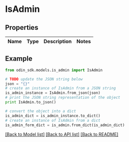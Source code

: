 # IsAdmin


## Properties

Name | Type | Description | Notes
------------ | ------------- | ------------- | -------------

## Example

```python
from odin_sdk.models.is_admin import IsAdmin

# TODO update the JSON string below
json = "{}"
# create an instance of IsAdmin from a JSON string
is_admin_instance = IsAdmin.from_json(json)
# print the JSON string representation of the object
print IsAdmin.to_json()

# convert the object into a dict
is_admin_dict = is_admin_instance.to_dict()
# create an instance of IsAdmin from a dict
is_admin_form_dict = is_admin.from_dict(is_admin_dict)
```
[[Back to Model list]](../README.md#documentation-for-models) [[Back to API list]](../README.md#documentation-for-api-endpoints) [[Back to README]](../README.md)


